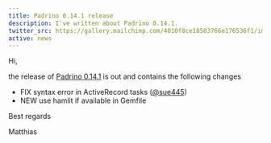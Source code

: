 ```yaml
---
title: Padrino 0.14.1 release
description: I've written about Padrino 0.14.1.
twitter_src: https://gallery.mailchimp.com/4010f8ce18503766e176536f1/images/32684573-8372-4e96-bc1b-5864ce88a1a4.jpg
active: news
---
```


Hi,

the release of [Padrino 0.14.1](http://padrinorb.com/blog/padrino-0-14-1/ "Padrino 0.14.1") is out and contains the
following changes

- FIX syntax error in ActiveRecord tasks ([@sue445](https://github.com/sue445 "@sue445"))
- NEW use hamlit if available in Gemfile

Best regards

Matthias

